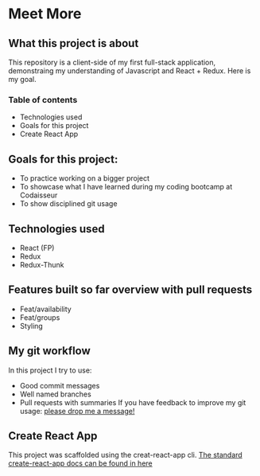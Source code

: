 # Meet More

## What this project is about
This repository is a client-side of my first full-stack application, demonstraing my understanding of Javascript and React + Redux. Here is my goal.

### Table of contents
- Technologies used
- Goals for this project
- Create React App

## Goals for this project:
- To practice working on a bigger project
- To showcase what I have learned during my coding bootcamp at Codaisseur
- To show disciplined git usage

## Technologies used
- React (FP)
- Redux
- Redux-Thunk

## Features built so far overview with pull requests
- Feat/availability
- Feat/groups
- Styling

## My git workflow
In this project I try to use:
- Good commit messages
- Well named branches
- Pull requests with summaries
If you have feedback to improve my git usage: [please drop me a message!](https://www.linkedin.com/in/laphatradaphusri/)

## Create React App
This project was scaffolded using the creat-react-app cli.
[The standard create-react-app docs can be found in here](CreateReactApp.md)